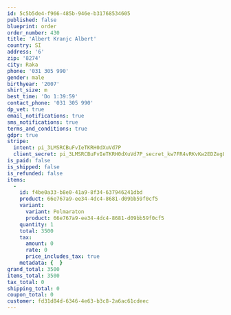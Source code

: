 ```yaml
---
id: 5c5b5de4-f966-485b-946e-b31768534605
published: false
blueprint: order
order_number: 430
title: 'Albert Kranjc Albert'
country: SI
address: '6'
zip: '8274'
city: Raka
phone: '031 305 990'
gender: male
birthyear: '2007'
shirt_size: m
best_time: 'Do 1:39:59'
contact_phone: '031 305 990'
dp_vet: true
email_notifications: true
sms_notifications: true
terms_and_conditions: true
gdpr: true
stripe:
  intent: pi_3LMSRCBuFvIeTKRH0dXuVd7P
  client_secret: pi_3LMSRCBuFvIeTKRH0dXuVd7P_secret_kw7FR4vRKvKw2EDZegLHQoO1N
is_paid: false
is_shipped: false
is_refunded: false
items:
  -
    id: f4be0a33-b8e0-41a9-8f34-637946241dbd
    product: 66e767a9-ee34-4dc4-8681-d09bb59f0cf5
    variant:
      variant: Polmaraton
      product: 66e767a9-ee34-4dc4-8681-d09bb59f0cf5
    quantity: 1
    total: 3500
    tax:
      amount: 0
      rate: 0
      price_includes_tax: true
    metadata: {  }
grand_total: 3500
items_total: 3500
tax_total: 0
shipping_total: 0
coupon_total: 0
customer: fd31d84d-6346-4e63-b3c8-2a6ac61cdeec
---
```

